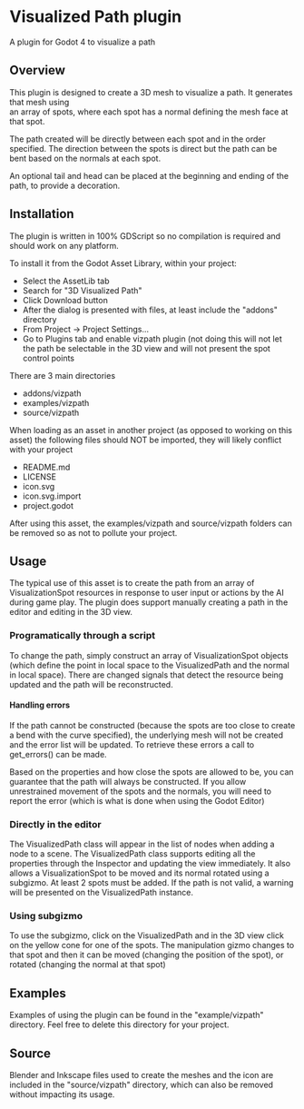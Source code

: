 # Visualized Path plugin

A plugin for Godot 4 to visualize a path

## Overview

This plugin is designed to create a 3D mesh to visualize a path.  It generates that mesh using  
an array of spots, where each spot has a normal defining the mesh face at that spot.

The path created will be directly between each spot and in the order specified.  The direction 
between the spots is direct but the path can be bent based on the normals at each spot.

An optional tail and head can be placed at the beginning and ending of the path, to provide a
decoration.

## Installation

The plugin is written in 100% GDScript so no compilation is required and should work on any
platform. 

To install it from the Godot Asset Library, within your project:
- Select the AssetLib tab
- Search for "3D Visualized Path"
- Click Download button
- After the dialog is presented with files, at least include the "addons" directory
- From Project -> Project Settings...
- Go to Plugins tab and enable vizpath plugin (not doing this will not let the path be selectable
  in the 3D view and will not present the spot control points

There are 3 main directories
- addons/vizpath
- examples/vizpath
- source/vizpath

When loading as an asset in another project (as opposed to working on this asset) the following files
should NOT be imported, they will likely conflict with your project
- README.md
- LICENSE
- icon.svg
- icon.svg.import
- project.godot

After using this asset, the examples/vizpath and source/vizpath folders can be removed so as not
to pollute your project.

## Usage

The typical use of this asset is to create the path from an array of VisualizationSpot resources
in response to user input or actions by the AI during game play.  The plugin does support manually
creating a path in the editor and editing in the 3D view. 

### Programatically through a script

To change the path, simply construct an array of VisualizationSpot objects (which define the 
point in local space to the VisualizedPath and the normal in local space).  There are changed signals
that detect the resource being updated and the path will be reconstructed.  

#### Handling errors

If the path cannot be constructed (because the spots are too close to create a bend with the curve 
specified), the underlying mesh will not be created and the error list will be updated.  To retrieve 
these errors a call to get_errors() can be made.

Based on the properties and how close the spots are allowed to be, you can guarantee that the path will
always be constructed.  If you allow unrestrained movement of the spots and the normals, you will
need to report the error (which is what is done when using the Godot Editor)

### Directly in the editor

The VisualizedPath class will appear in the list of nodes when adding a node to a scene.  The VisualizedPath
class supports editing all the properties through the Inspector and updating
the view immediately.  It also allows a VisualizationSpot to be moved and its normal rotated using
a subgizmo.  At least 2 spots must be added.  If the path is not valid, a warning will be presented
on the VisualizedPath instance.

### Using subgizmo

To use the subgizmo, click on the VisualizedPath and in the 3D view click on the yellow cone for
one of the spots.  The manipulation gizmo changes to that spot and then it can be moved (changing
the position of the spot), or rotated (changing the normal at that spot)

## Examples

Examples of using the plugin can be found in the "example/vizpath" directory.  Feel free to
delete this directory for your project.

## Source

Blender and Inkscape files used to create the meshes and the icon are included in the "source/vizpath"
directory, which can also be removed without impacting its usage.
